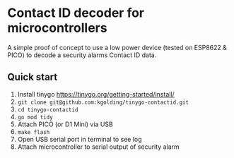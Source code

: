 # Contact ID decoder for microcontrollers

A simple proof of concept to use a low power device (tested on ESP8622 & PICO) to decode a security alarms Contact ID data.

## Quick start
1. Install tinygo https://tinygo.org/getting-started/install/
1. `git clone git@github.com:kgolding/tinygo-contactid.git`
1. `cd tinygo-contactid`
1. `go mod tidy`
1. Attach PICO (or D1 Mini) via USB
1. `make flash`
1. Open USB serial port in terminal to see log
1. Attach microcontroller to serial output of security alarm
